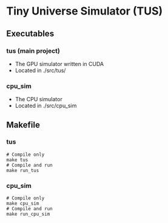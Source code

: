 # Tiny Universe Simulator (TUS)

## Executables

### tus (main project)
- The GPU simulator written in CUDA
- Located in ./src/tus/

### cpu_sim
- The CPU simulator
- Located in ./src/cpu_sim


## Makefile

### tus
```
# Compile only
make tus
# Compile and run
make run_tus
```

### cpu_sim
```
# Compile only
make cpu_sim
# Compile and run
make run_cpu_sim
```